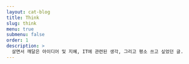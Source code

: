 ```yaml
---
layout: cat-blog
title: Think
slug: think
menu: true
submenu: false
order: 1
description: >
  살면서 깨달은 아이디어 및 지혜, IT에 관련된 생각, 그리고 평소 쓰고 싶었던 글.  
---
```


